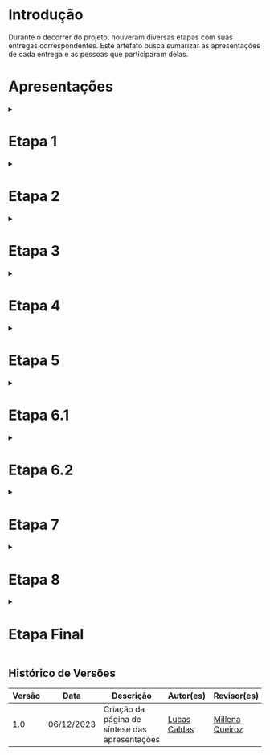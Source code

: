 # Introdução

Durante o decorrer do projeto, houveram diversas etapas com suas entregas correspondentes. Este artefato busca sumarizar as apresentações de cada entrega e as pessoas que participaram delas.

# Apresentações

<details>

<summary>
<h1>Etapa 1</h1>
</summary>

<p style="text-align: center"><iframe width="560" height="315" src="https://www.youtube.com/embed/3sIuldmTVik?si=dS6Gw2sGi56-4Qkq" title="YouTube video player" frameborder="0" allow="accelerometer; autoplay; clipboard-write; encrypted-media; gyroscope; picture-in-picture; web-share" allowfullscreen></iframe></p>

<h3>Participantes:</h3>

<p><a href="https://github.com/lucascaldasb">Lucas Caldas</a></p>
<p><a href="https://github.com/Caiomesvie">Caio Mesquita</a></p>
<p><a href="https://github.com/fsousac">Felipe de Sousa</a></p>
<p><a href="https://github.com/millenaqueiroz">Millena Queiroz</a></p>
<p><a href="https://github.com/algorithmorphic">Artur Ricardo</a></p>
<p><a href="https://github.com/JoosPerro">João Pedro</a></p>
<p><a href="https://github.com/pabloheika">Pablo Santos</a></p>

</details>

<details>

<summary>
<h1>Etapa 2</h1>
</summary>

<p style="text-align: center"><iframe width="560" height="315" src="https://www.youtube.com/embed/dzxPWamwKfs?si=8N68suX_gr6aYdj3" title="YouTube video player" frameborder="0" allow="accelerometer; autoplay; clipboard-write; encrypted-media; gyroscope; picture-in-picture; web-share" allowfullscreen></iframe></p>

<h3>Participantes:</h3>

<p><a href="https://github.com/lucascaldasb">Lucas Caldas</a></p>
<p><a href="https://github.com/Caiomesvie">Caio Mesquita</a></p>
<p><a href="https://github.com/fsousac">Felipe de Sousa</a></p>
<p><a href="https://github.com/millenaqueiroz">Millena Queiroz</a></p>
<p><a href="https://github.com/algorithmorphic">Artur Ricardo</a></p>
<p><a href="https://github.com/JoosPerro">João Pedro</a></p>

</details>


<details>

<summary>
<h1>Etapa 3</h1>
</summary>

<p style="text-align: center"><iframe width="560" height="315" src="https://www.youtube.com/embed/QzHjqCXLBBQ?si=Ey3b-UALxvyePGzO" title="YouTube video player" frameborder="0" allow="accelerometer; autoplay; clipboard-write; encrypted-media; gyroscope; picture-in-picture; web-share" allowfullscreen></iframe></p>

<h3>Participantes:</h3>

<p><a href="https://github.com/lucascaldasb">Lucas Caldas</a></p>
<p><a href="https://github.com/Caiomesvie">Caio Mesquita</a></p>
<p><a href="https://github.com/fsousac">Felipe de Sousa</a></p>
<p><a href="https://github.com/millenaqueiroz">Millena Queiroz</a></p>
<p><a href="https://github.com/JoosPerro">João Pedro</a></p>

</details>


<details>

<summary>
<h1>Etapa 4</h1>
</summary>

<p style="text-align: center"><iframe width="560" height="315" src="https://www.youtube.com/embed/ywGrkWAigQc?si=g2b9mW0DqCQdSno4" title="YouTube video player" frameborder="0" allow="accelerometer; autoplay; clipboard-write; encrypted-media; gyroscope; picture-in-picture; web-share" allowfullscreen></iframe></p>

<h3>Participantes:</h3>

<p><a href="https://github.com/lucascaldasb">Lucas Caldas</a></p>
<p><a href="https://github.com/Caiomesvie">Caio Mesquita</a></p>
<p><a href="https://github.com/fsousac">Felipe de Sousa</a></p>
<p><a href="https://github.com/millenaqueiroz">Millena Queiroz</a></p>
<p><a href="https://github.com/JoosPerro">João Pedro</a></p>

</details>


<details>

<summary>
<h1>Etapa 5</h1>
</summary>

<p style="text-align: center"><iframe width="1864" height="808" src="https://www.youtube.com/embed/ia9tRzHMLYA" title="Apresentação 5 IHC SEI GDF" frameborder="0" allow="accelerometer; autoplay; clipboard-write; encrypted-media; gyroscope; picture-in-picture; web-share" allowfullscreen></iframe></p>

<h3>Participantes:</h3>

<p><a href="https://github.com/lucascaldasb">Lucas Caldas</a></p>
<p><a href="https://github.com/Caiomesvie">Caio Mesquita</a></p>
<p><a href="https://github.com/fsousac">Felipe de Sousa</a></p>
<p><a href="https://github.com/millenaqueiroz">Millena Queiroz</a></p>
<p><a href="https://github.com/JoosPerro">João Pedro</a></p>

</details>


<details>

<summary>
<h1>Etapa 6.1</h1>
</summary>

<p style="text-align: center"><iframe width="560" height="315" src="https://www.youtube.com/embed/zUBLHrgjUqg?si=QfmlUnOk_UOP3mHb" title="YouTube video player" frameborder="0" allow="accelerometer; autoplay; clipboard-write; encrypted-media; gyroscope; picture-in-picture; web-share" allowfullscreen></iframe></p>


<h3>Participantes:</h3>

<p><a href="https://github.com/lucascaldasb">Lucas Caldas</a></p>
<p><a href="https://github.com/Caiomesvie">Caio Mesquita</a></p>
<p><a href="https://github.com/fsousac">Felipe de Sousa</a></p>
<p><a href="https://github.com/millenaqueiroz">Millena Queiroz</a></p>
<p><a href="https://github.com/JoosPerro">João Pedro</a></p>

</details>


<details>

<summary>
<h1>Etapa 6.2</h1>
</summary>

<p style="text-align: center"><iframe width="560" height="315" src="https://www.youtube.com/embed/xKn36UQxhkw?si=ndetPvw5ecS4Csi8" title="YouTube video player" frameborder="0" allow="accelerometer; autoplay; clipboard-write; encrypted-media; gyroscope; picture-in-picture; web-share" allowfullscreen></iframe></p>

<h3>Participantes:</h3>

<p><a href="https://github.com/lucascaldasb">Lucas Caldas</a></p>
<p><a href="https://github.com/Caiomesvie">Caio Mesquita</a></p>
<p><a href="https://github.com/fsousac">Felipe de Sousa</a></p>
<p><a href="https://github.com/millenaqueiroz">Millena Queiroz</a></p>

</details>


<details>

<summary>
<h1>Etapa 7</h1>
</summary>

<p style="text-align: center"><iframe width="560" height="315" src="https://www.youtube.com/embed/3XEUiYeRX7M?si=T_8Jy5dcOLYOk3t5" title="YouTube video player" frameborder="0" allow="accelerometer; autoplay; clipboard-write; encrypted-media; gyroscope; picture-in-picture; web-share" allowfullscreen></iframe></p>

<h3>Participantes:</h3>

<p><a href="https://github.com/lucascaldasb">Lucas Caldas</a></p>
<p><a href="https://github.com/Caiomesvie">Caio Mesquita</a></p>
<p><a href="https://github.com/fsousac">Felipe de Sousa</a></p>
<p><a href="https://github.com/millenaqueiroz">Millena Queiroz</a></p>

</details>


<details>

<summary>
<h1>Etapa 8</h1>
</summary>

<p style="text-align: center"><iframe width="560" height="315" src="https://www.youtube.com/embed/WBE5oBcGybs?si=9yC5ACPb8IDbJx0h" title="YouTube video player" frameborder="0" allow="accelerometer; autoplay; clipboard-write; encrypted-media; gyroscope; picture-in-picture; web-share" allowfullscreen></iframe></p>

<h3>Participantes:</h3>

<p><a href="https://github.com/lucascaldasb">Lucas Caldas</a></p>
<p><a href="https://github.com/Caiomesvie">Caio Mesquita</a></p>
<p><a href="https://github.com/fsousac">Felipe de Sousa</a></p>
<p><a href="https://github.com/millenaqueiroz">Millena Queiroz</a></p>

</details>


<details>

<summary>
<h1>Etapa Final</h1>
</summary>

<p style="text-align: center"><iframe width="560" height="315" src="https://www.youtube.com/embed/xDyM8EehSPw?si=jkW1rab_E8rxaRw2" title="YouTube video player" frameborder="0" allow="accelerometer; autoplay; clipboard-write; encrypted-media; gyroscope; picture-in-picture; web-share" allowfullscreen></iframe></p>

<h3>Participantes:</h3>

<p><a href="https://github.com/lucascaldasb">Lucas Caldas</a></p>
<p><a href="https://github.com/Caiomesvie">Caio Mesquita</a></p>
<p><a href="https://github.com/fsousac">Felipe de Sousa</a></p>
<p><a href="https://github.com/millenaqueiroz">Millena Queiroz</a></p>

</details>

## Histórico de Versões

Versão  | Data | Descrição | Autor(es) | Revisor(es)
-------- | ------ | ------ | ---------- | ----------
1.0 | 06/12/2023 | Criação da página de síntese das apresentações | [Lucas Caldas](https://github.com/lucascaldasb) | [Millena Queiroz](https://github.com/millenaqueiroz)